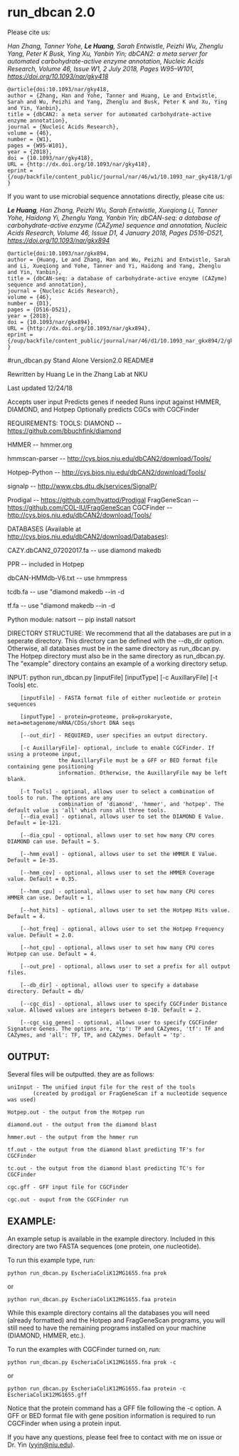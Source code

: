 # run_dbcan 2.0

Please cite us:

*Han Zhang, Tanner Yohe, **Le Huang**, Sarah Entwistle, Peizhi Wu, Zhenglu Yang, Peter K Busk, Ying Xu, Yanbin Yin; 
dbCAN2: a meta server for automated carbohydrate-active enzyme annotation, Nucleic Acids Research,
Volume 46, Issue W1, 2 July 2018, Pages W95–W101, https://doi.org/10.1093/nar/gky418*
```
@article{doi:10.1093/nar/gky418,
author = {Zhang, Han and Yohe, Tanner and Huang, Le and Entwistle, Sarah and Wu, Peizhi and Yang, Zhenglu and Busk, Peter K and Xu, Ying and Yin, Yanbin},
title = {dbCAN2: a meta server for automated carbohydrate-active enzyme annotation},
journal = {Nucleic Acids Research},
volume = {46},
number = {W1},
pages = {W95-W101},
year = {2018},
doi = {10.1093/nar/gky418},
URL = {http://dx.doi.org/10.1093/nar/gky418},
eprint = {/oup/backfile/content_public/journal/nar/46/w1/10.1093_nar_gky418/1/gky418.pdf}
}
```

If you want to use microbial sequence annotations directly, please cite us:

***Le Huang**, Han Zhang, Peizhi Wu, Sarah Entwistle, Xueqiong Li, Tanner Yohe, Haidong Yi, Zhenglu Yang, Yanbin Yin; 
dbCAN-seq: a database of carbohydrate-active enzyme (CAZyme) sequence and annotation, Nucleic Acids Research, 
Volume 46, Issue D1, 4 January 2018, Pages D516–D521, https://doi.org/10.1093/nar/gkx894*
```
@article{doi:10.1093/nar/gkx894,
author = {Huang, Le and Zhang, Han and Wu, Peizhi and Entwistle, Sarah and Li, Xueqiong and Yohe, Tanner and Yi, Haidong and Yang, Zhenglu and Yin, Yanbin},
title = {dbCAN-seq: a database of carbohydrate-active enzyme (CAZyme) sequence and annotation},
journal = {Nucleic Acids Research},
volume = {46},
number = {D1},
pages = {D516-D521},
year = {2018},
doi = {10.1093/nar/gkx894},
URL = {http://dx.doi.org/10.1093/nar/gkx894},
eprint = {/oup/backfile/content_public/journal/nar/46/d1/10.1093_nar_gkx894/2/gkx894.pdf}
}
```


#run_dbcan.py Stand Alone Version2.0 README#

Rewritten by Huang Le in the Zhang Lab at NKU

Last updated 12/24/18

Accepts user input
Predicts genes if needed
Runs input against HMMER, DIAMOND, and Hotpep
Optionally predicts CGCs with CGCFinder


REQUIREMENTS:
TOOLS:
DIAMOND					-- https://github.com/bbuchfink/diamond

HMMER					-- hmmer.org

hmmscan-parser				-- http://cys.bios.niu.edu/dbCAN2/download/Tools/

Hotpep-Python				-- http://cys.bios.niu.edu/dbCAN2/download/Tools/

signalp					-- http://www.cbs.dtu.dk/services/SignalP/

Prodigal				-- https://github.com/hyattpd/Prodigal
FragGeneScan				-- https://github.com/COL-IU/FragGeneScan
CGCFinder				-- http://cys.bios.niu.edu/dbCAN2/download/Tools/

DATABASES (Available at http://cys.bios.niu.edu/dbCAN2/download/Databases):

CAZY.dbCAN2_07202017.fa			-- use diamond makedb

PPR					-- included in Hotpep

dbCAN-HMMdb-V6.txt			-- use hmmpress

tcdb.fa				        -- use "diamond makedb --in <inputFile> -d <dbName>
	
tf.fa					-- use "diamond makedb --in <inputFile> -d <dbName>
	
Python module: natsort                  -- pip install natsort


DIRECTORY STRUCTURE:
We recommend that all the databases are put in a seperate directory. This directory can be defined with the --db_dir option. Otherwise, all databases must be in the same directory as run_dbcan.py. The Hotpep directory must also be in the same directory as run_dbcan.py. The "example" directory contains an example of a working directory setup.

INPUT:
python run_dbcan.py [inputFile] [inputType] [-c AuxillaryFile] [-t Tools] etc.

		[inputFile] - FASTA format file of either nucleotide or protein sequences
		
		[inputType] - protein=proteome, prok=prokaryote, meta=metagenome/mRNA/CDSs/short DNA seqs
		
		[--out_dir] - REQUIRED, user specifies an output directory.
		
		[-c AuxillaryFile]- optional, include to enable CGCFinder. If using a proteome input,
					the AuxillaryFile must be a GFF or BED format file containing gene positioning
					information. Otherwise, the AuxillaryFile may be left blank.
					
		[-t Tools] - optional, allows user to select a combination of tools to run. The options are any
					combination of 'diamond', 'hmmer', and 'hotpep'. The default value is 'all' which runs all three tools.
		[--dia_eval] - optional, allows user to set the DIAMOND E Value. Default = 1e-121.
		
		[--dia_cpu] - optional, allows user to set how many CPU cores DIAMOND can use. Default = 5.
		
		[--hmm_eval] - optional, allows user to set the HMMER E Value. Default = 1e-35.
		
		[--hmm_cov] - optional, allows user to set the HMMER Coverage value. Default = 0.35.
		
		[--hmm_cpu] - optional, allows user to set how many CPU cores HMMER can use. Default = 1.
		
		[--hot_hits] - optional, allows user to set the Hotpep Hits value. Default = 4.
		
		[--hot_freq] - optional, allows user to set the Hotpep Frequency value. Default = 2.0.
		
		[--hot_cpu] - optional, allows user to set how many CPU cores Hotpep can use. Default = 4.
		
		[--out_pre] - optional, allows user to set a prefix for all output files.
		
		[--db_dir] - optional, allows user to specify a database directory. Default = db/
		
		[--cgc_dis] - optional, allows user to specify CGCFinder Distance value. Allowed values are integers between 0-10. Default = 2.
		
		[--cgc_sig_genes] - optional, allows user to specify CGCFinder Signature Genes. The options are, 'tp': TP and CAZymes, 'tf': TF and CAZymes, and 'all': TF, TP, and CAZymes. Default = 'tp'.

## OUTPUT:

Several files will be outputted. they are as follows:
	
	uniInput - The unified input file for the rest of the tools 
			(created by prodigal or FragGeneScan if a nucleotide sequence was used)
			
	Hotpep.out - the output from the Hotpep run
	
	diamond.out - the output from the diamond blast
		
	hmmer.out - the output from the hmmer run
		
	tf.out - the output from the diamond blast predicting TF's for CGCFinder
		
	tc.out - the output from the diamond blast predicting TC's for CGCFinder
		
	cgc.gff - GFF input file for CGCFinder
		
	cgc.out - ouput from the CGCFinder run

## EXAMPLE:

An example setup is available in the example directory. Included in this directory are two FASTA sequences (one protein, one nucleotide).
	
To run this example type, run:

```
python run_dbcan.py EscheriaColiK12MG1655.fna prok
```
or 

```	
python run_dbcan.py EscheriaColiK12MG1655.faa protein 
```

While this example directory contains all the databases you will need (already formatted) and the Hotpep and FragGeneScan programs, you will still need to have the remaining programs installed on your machine (DIAMOND, HMMER, etc.).
	
To run the examples with CGCFinder turned on, run:
```	
python run_dbcan.py EscheriaColiK12MG1655.fna prok -c
```

or 

```
python run_dbcan.py EscheriaColiK12MG1655.faa protein -c EscheriaColiK12MG1655.gff
```

Notice that the protein command has a GFF file following the -c option. A GFF or BED format file with gene position information is required to run CGCFinder when using a protein input.

If you have any questions, please feel free to contact with me on issue or Dr. Yin (yyin@niu.edu).
